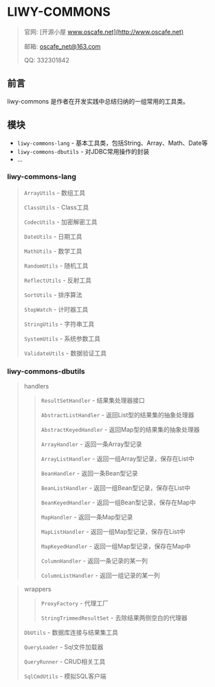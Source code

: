 # LIWY-COMMONS
>官网: [开源小屋 www.oscafe.net](http://www.oscafe.net)
>
>邮箱: oscafe_net@163.com
>
>QQ: 332301842
## 前言
liwy-commons 是作者在开发实践中总结归纳的一组常用的工具类。
## 模块
* `liwy-commons-lang` - 基本工具类，包括String、Array、Math、Date等
* `liwy-commons-dbutils` - 对JDBC常用操作的封装
* ...
### liwy-commons-lang
> `ArrayUtils` - 数组工具
>
> `ClassUtils` - Class工具
>
> `CodecUtils` - 加密解密工具
>
> `DateUtils` - 日期工具
>
> `MathUtils` - 数学工具
>
> `RandomUtils` - 随机工具
>
> `ReflectUtils` - 反射工具
>
> `SortUtils` - 排序算法
>
> `StopWatch` - 计时器工具
>
> `StringUtils` - 字符串工具
>
> `SystemUtils` - 系统参数工具
>
> `ValidateUtils` - 数据验证工具
### liwy-commons-dbutils
> handlers
>> `ResultSetHandler` - 结果集处理器接口
>>
>> `AbstractListHandler` - 返回List型的结果集的抽象处理器
>>
>> `AbstractKeyedHandler` - 返回Map型的结果集的抽象处理器
>>
>> `ArrayHandler` - 返回一条Array型记录
>>
>> `ArrayListHandler` - 返回一组Array型记录，保存在List中
>>
>> `BeanHandler` - 返回一条Bean型记录
>>
>> `BeanListHandler` - 返回一组Bean型记录，保存在List中
>>
>> `BeanKeyedHandler` - 返回一组Bean型记录，保存在Map中
>>
>> `MapHandler` - 返回一条Map型记录
>>
>> `MapListHandler` - 返回一组Map型记录，保存在List中
>>
>> `MapKeyedHandler` - 返回一组Map型记录，保存在Map中
>>
>> `ColumnHandler` - 返回一条记录的某一列
>>
>> `ColumnListHandler` - 返回一组记录的某一列

>
> wrappers
>> `ProxyFactory` - 代理工厂
>>
>> `StringTrimmedResultSet` - 去除结果两侧空白的代理器
>
> `DbUtils` - 数据库连接与结果集工具
>
> `QueryLoader` - Sql文件加载器
>
> `QueryRunner` - CRUD相关工具
>
> `SqlCmdUtils` - 模拟SQL客户端
